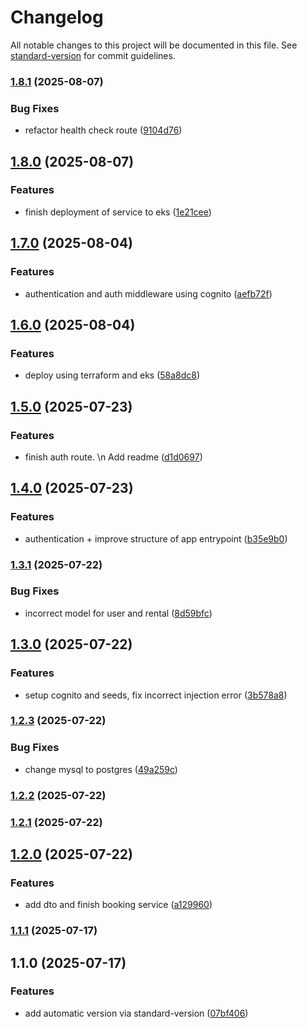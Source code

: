 # Changelog

All notable changes to this project will be documented in this file. See [standard-version](https://github.com/conventional-changelog/standard-version) for commit guidelines.

### [1.8.1](https://github.com/Go1dExperience/bwm-react-v2-api/compare/v1.8.0...v1.8.1) (2025-08-07)


### Bug Fixes

* refactor health check route ([9104d76](https://github.com/Go1dExperience/bwm-react-v2-api/commit/9104d76cf79717757f142fa71a365739d82d1d54))

## [1.8.0](https://github.com/Go1dExperience/bwm-react-v2-api/compare/v1.7.0...v1.8.0) (2025-08-07)


### Features

* finish deployment of service to eks ([1e21cee](https://github.com/Go1dExperience/bwm-react-v2-api/commit/1e21cee7f4ead5a3d17f0d67f708a3d9c29d29d9))

## [1.7.0](https://github.com/Go1dExperience/bwm-react-v2-api/compare/v1.6.0...v1.7.0) (2025-08-04)


### Features

* authentication and auth middleware using cognito ([aefb72f](https://github.com/Go1dExperience/bwm-react-v2-api/commit/aefb72f30a0a56199e6005e9acfcfcb0cf85c51c))

## [1.6.0](https://github.com/Go1dExperience/bwm-react-v2-api/compare/v1.5.0...v1.6.0) (2025-08-04)


### Features

* deploy using terraform and eks ([58a8dc8](https://github.com/Go1dExperience/bwm-react-v2-api/commit/58a8dc8a5c633dcf046b35b1c5999cce67bff8a7))

## [1.5.0](https://github.com/Go1dExperience/bwm-react-v2-api/compare/v1.4.0...v1.5.0) (2025-07-23)


### Features

* finish auth route. \n Add readme ([d1d0697](https://github.com/Go1dExperience/bwm-react-v2-api/commit/d1d0697a3b03c9781ae71fed3c2c2ac509643654))

## [1.4.0](https://github.com/Go1dExperience/bwm-react-v2-api/compare/v1.3.1...v1.4.0) (2025-07-23)


### Features

* authentication + improve structure of app entrypoint ([b35e9b0](https://github.com/Go1dExperience/bwm-react-v2-api/commit/b35e9b0afb76b0cc40dc7d2640902d2742bbd59b))

### [1.3.1](https://github.com/Go1dExperience/bwm-react-v2-api/compare/v1.3.0...v1.3.1) (2025-07-22)


### Bug Fixes

* incorrect model for user and rental ([8d59bfc](https://github.com/Go1dExperience/bwm-react-v2-api/commit/8d59bfcc19c1ba9b2d660afa33df9a582e27deb7))

## [1.3.0](https://github.com/Go1dExperience/bwm-react-v2-api/compare/v1.2.3...v1.3.0) (2025-07-22)


### Features

* setup cognito and seeds, fix incorrect injection error ([3b578a8](https://github.com/Go1dExperience/bwm-react-v2-api/commit/3b578a8c474165bcda4d8371db78c459205ccc7b))

### [1.2.3](https://github.com/Go1dExperience/bwm-react-v2-api/compare/v1.2.2...v1.2.3) (2025-07-22)


### Bug Fixes

* change mysql to postgres ([49a259c](https://github.com/Go1dExperience/bwm-react-v2-api/commit/49a259c709f119e83570e507866d0337e62806fb))

### [1.2.2](https://github.com/Go1dExperience/bwm-react-v2-api/compare/v1.2.1...v1.2.2) (2025-07-22)

### [1.2.1](https://github.com/Go1dExperience/bwm-react-v2-api/compare/v1.2.0...v1.2.1) (2025-07-22)

## [1.2.0](https://github.com/Go1dExperience/bwm-react-v2-api/compare/v1.1.1...v1.2.0) (2025-07-22)


### Features

* add dto and finish booking service ([a129960](https://github.com/Go1dExperience/bwm-react-v2-api/commit/a129960661ab216756537e9846dc43dec4d28c04))

### [1.1.1](https://github.com/Go1dExperience/bwm-react-v2-api/compare/v1.1.0...v1.1.1) (2025-07-17)

## 1.1.0 (2025-07-17)


### Features

* add automatic version via standard-version ([07bf406](https://github.com/Go1dExperience/bwm-react-v2-api/commit/07bf4061bd47bdbb2d5c210404fdb8f137cd29e1))
